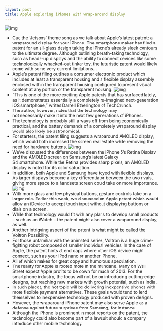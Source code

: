 ```yaml
---
layout: post
title: Apple exploring iPhones with wrap-around display
---
```

![img](http://media.idownloadblog.com/wp-content/uploads/2013/03/iphone-wraparound-patent.png)
* Cue the ‘Jetsons’ theme song as we talk about Apple’s latest patent: a wraparound display for your iPhone. The smartphone maker has filed a patent for an all-glass design taking the iPhone’s already sleek contours to the ultimate degree. Although outlining breath-taking technology, such as heads-up displays and the ability to connect devices like some technologically whacked-out tinker toy, the futuristic patent would likely come with some very current limitations…
* Apple’s patent filing outlines a consumer electronic product which includes at least a transparent housing and a flexible display assembly enclosed within the transparent housing configured to present visual content at any portion of the transparent housing.
![img](http://media.idownloadblog.com/wp-content/uploads/2013/03/Apple-patent-bendable-iPhone-image-001.png)
* “This is one of the more exciting Apple patents that has surfaced lately, as it demonstrates essentially a completely re-imagined next-generation iOS smartphone,” writes Darrell Etherington of TechCrunch.
* The author, however, notes that the technology may not necessarily make it into the next few generations of iPhones.
* The technology is probably still a ways off from being economically practical, and the battery demands of a completely wraparound display would also likely be astronomical.
* For starters, the patent filing suggests a wraparound AMOLED display, which would both increased the screen real estate while removing the need for hardware buttons.
![img](http://media.idownloadblog.com/wp-content/uploads/2013/03/Apple-patent-bendable-iPhone-image-002.png)
* We’ve discussed the differences between the iPhone 5’s Retina Display and the AMOLED screen on Samsung’s latest Galaxy S4 smartphone. While the Retina provides sharp pixels, an AMOLED display is noted for its color saturation.
* In addition, both Apple and Samsung have toyed with flexible displays. As larger displays become a key differentiator between the two rivals, giving more space to a handsets screen could take on more importance.
![img](http://media.idownloadblog.com/wp-content/uploads/2012/12/Samsung-flexible-display-image-001.jpg)
* With more glass and few physical buttons, gesture controls take on a larger role. Earlier this week, we discussed an Apple patent which would allow an iDevice to accept touch input without displaying buttons or dials on a screen.
* While that technology would fit with any plans to develop small products – such as an iWatch – the patent might also cover a wraparound display, as well.
* Another intriguing aspect of the patent is what might be called the Voltron Possibility.
* For those unfamiliar with the animated series, Voltron is a huge crime-fighting robot composed of smaller individual vehicles. In the case of Apple, the patent hints at end caps where other iOS device might connect, such as your iPod nano or another iPhone.
* All of which makes for great copy and humorous speculation.
* The reality for Apple is rooted more in the mundane. Many on Wall Street expect Apple profits to be down for much of 2013. For the smartphone industry, the focus will not be on introducing cutting-edge designs, but reaching new markets with growth potential, such as India.
* In such places, the hot topic will be delivering inexpensive phones with more flexible payment alternatives. These goals would tend to lend themselves to inexpensive technology produced with proven designs.
* However, the wraparound iPhone patent may also serve Apple as a defense against future surprises from Samsung, for instance.
* Although the iPhone is prominent in most reports on the patent, the technology could also become part of a lawsuit should a company introduce other mobile technology.

